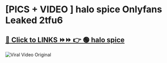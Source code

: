 
 # [PICS + VIDEO ] halo spice Onlyfans Leaked 2tfu6

## <h2><a href="https://clipsfans.com/halo_spice&ref=git">🔗 Click to LINKS ⏩⏩ 👉 🟢 halo spice </a></h2>

<a href="https://clipsfans.com/halo_spice&ref=git" rel="nofollow" data-target="animated-image.originalLink"><img src="https://i.ibb.co.com/xMMVF88/686577567.gif" alt="Viral Video Original" style="max-width: 100%; display: inline-block;" data-target="animated-image.originalImage"></a>

